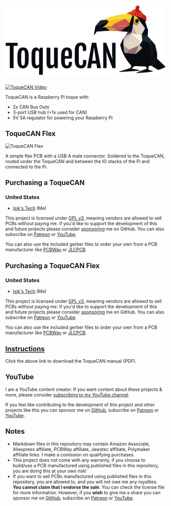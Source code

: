 # <img src="./Images/ToqueCAN_Logo.svg" width="600">

[![ToqueCAN Video](https://img.youtube.com/vi/K55Uk8NYE5w/0.jpg)](.)

ToqueCAN is a Raspberry Pi toque with:
- 2x CAN Bus Outs
- 3-port USB hub (+1x used for CAN)
- 5V 5A regulator for powering your Raspberry Pi

## ToqueCAN Flex
![ToqueCAN Flex](./Images/Toquecan_Flex.png)

A simple flex PCB with a USB A male connector. Soldered to the ToqueCAN, routed under the ToqueCAN and between the IO stacks of the Pi and connected to the Pi. 

## Purchasing a ToqueCAN
### United States
- [Isik's Tech](.) (Me)

This project is licensed under [GPL v3](./LICENSE), meaning vendors are allowed to sell PCBs without paying me. If you'd like to support the development of this and future projects please consider [sponsoring](https://github.com/sponsors/xbst) me on GitHub. You can also subscribe on [Patreon](https://l.isiks.tech/patreon) or [YouTube](https://l.isiks.tech/member).

You can also use the included gerber files to order your own from a PCB manufacturer like [PCBWay](https://www.pcbway.com/setinvite.aspx?inviteid=374841) or [JLCPCB](https://jlcpcb.com/).
<br>

## Purchasing a ToqueCAN Flex
### United States
- [Isik's Tech](.) (Me)

This project is licensed under [GPL v3](./LICENSE), meaning vendors are allowed to sell PCBs without paying me. If you'd like to support the development of this and future projects please consider [sponsoring](https://github.com/sponsors/xbst) me on GitHub. You can also subscribe on [Patreon](https://l.isiks.tech/patreon) or [YouTube](https://l.isiks.tech/member).

You can also use the included gerber files to order your own from a PCB manufacturer like [PCBWay](https://www.pcbway.com/setinvite.aspx?inviteid=374841) or [JLCPCB](https://jlcpcb.com/).
<br>

## [Instructions](./Docs/ToqueCAN_Manual.pdf)
Click the above link to download the ToqueCAN manual (PDF).

## YouTube

I am a YouTube content creator. If you want content about these projects & more, please consider [subscribing to my YouTube channel](https://www.youtube.com/channel/UClAWYmCkHjsbaX9Wz1df2mg).
<br>

If you feel like contributing to the development of this project and other projects like this you can sponsor me on [GitHub](https://github.com/sponsors/xbst), subscribe on [Patreon](https://l.isiks.tech/patreon) or [YouTube](https://l.isiks.tech/member).

## Notes
- Markdown files in this repository may contain Amazon Associate, Aliexpress affiliate, PCBWay affiliate, Jawstec affiliate, Polymaker affiliate links. I make a comission on qualifying purchases.
- This project does not come with any warranty, if you choose to build/use a PCB manufactured using published files in this repository, you are doing this at your own risk!
- If you want to sell PCBs manufactured using published files in this repository, you are allowed to, and you will not owe me any royalties. **You cannot claim that I endorse the sale**. You can check the license file for more information. However, if you **wish** to give me a share you can sponsor me on [GitHub](https://github.com/sponsors/xbst), subscribe on [Patreon](https://l.isiks.tech/patreon) or [YouTube](https://l.isiks.tech/member).
